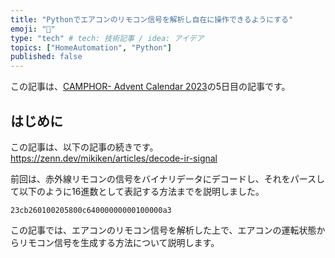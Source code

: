 ```yaml
---
title: "Pythonでエアコンのリモコン信号を解析し自在に操作できるようにする"
emoji: "👋"
type: "tech" # tech: 技術記事 / idea: アイデア
topics: ["HomeAutomation", "Python"]
published: false
---
```


この記事は、[CAMPHOR- Advent Calendar 2023](https://advent.camph.net)の5日目の記事です。

## はじめに
この記事は、以下の記事の続きです。
https://zenn.dev/mikiken/articles/decode-ir-signal

前回は、赤外線リモコンの信号をバイナリデータにデコードし、それをパースして以下のように16進数として表記する方法までを説明しました。

```
23cb260100205800c64000000000100000a3
```

この記事では、エアコンのリモコン信号を解析した上で、エアコンの運転状態からリモコン信号を生成する方法について説明します。